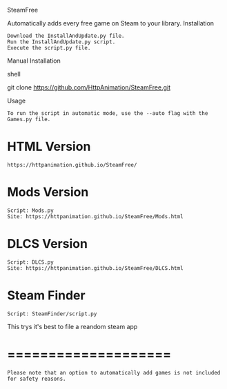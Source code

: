 SteamFree

Automatically adds every free game on Steam to your library.
Installation

    Download the InstallAndUpdate.py file.
    Run the InstallAndUpdate.py script.
    Execute the script.py file.

Manual Installation

shell

git clone https://github.com/HttpAnimation/SteamFree.git

Usage

    To run the script in automatic mode, use the --auto flag with the Games.py file.

# HTML Version
    https://httpanimation.github.io/SteamFree/

# Mods Version
    Script: Mods.py
    Site: https://httpanimation.github.io/SteamFree/Mods.html

# DLCS Version
    Script: DLCS.py
    Site: https://httpanimation.github.io/SteamFree/DLCS.html

# Steam Finder
    Script: SteamFinder/script.py
This trys it's best to file a reandom steam app 

# ====================
    Please note that an option to automatically add games is not included for safety reasons.



